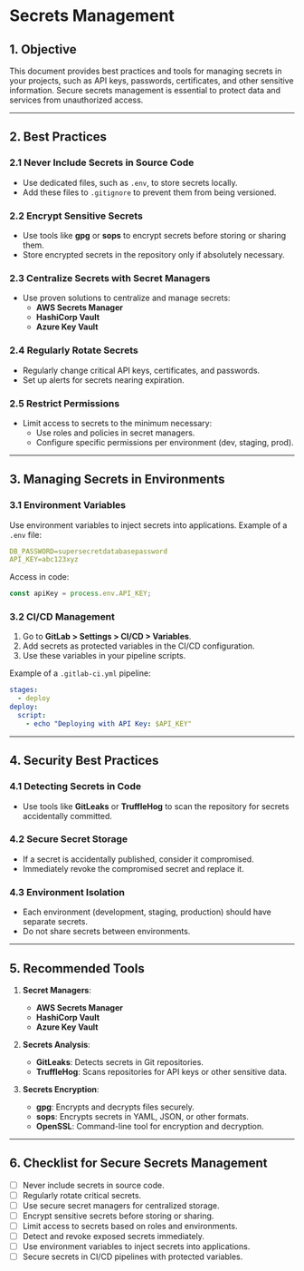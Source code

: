 # Secrets Management

## **1. Objective**

This document provides best practices and tools for managing secrets in your projects, such as API keys, passwords, certificates, and other sensitive information. Secure secrets management is essential to protect data and services from unauthorized access.

---

## **2. Best Practices**

### **2.1 Never Include Secrets in Source Code**

- Use dedicated files, such as `.env`, to store secrets locally.
- Add these files to `.gitignore` to prevent them from being versioned.

### **2.2 Encrypt Sensitive Secrets**

- Use tools like **gpg** or **sops** to encrypt secrets before storing or sharing them.
- Store encrypted secrets in the repository only if absolutely necessary.

### **2.3 Centralize Secrets with Secret Managers**

- Use proven solutions to centralize and manage secrets:
  - **AWS Secrets Manager**
  - **HashiCorp Vault**
  - **Azure Key Vault**

### **2.4 Regularly Rotate Secrets**

- Regularly change critical API keys, certificates, and passwords.
- Set up alerts for secrets nearing expiration.

### **2.5 Restrict Permissions**

- Limit access to secrets to the minimum necessary:
  - Use roles and policies in secret managers.
  - Configure specific permissions per environment (dev, staging, prod).

---

## **3. Managing Secrets in Environments**

### **3.1 Environment Variables**

Use environment variables to inject secrets into applications. Example of a `.env` file:

```yaml
DB_PASSWORD=supersecretdatabasepassword 
API_KEY=abc123xyz
```

Access in code:

```javascript
const apiKey = process.env.API_KEY;
```

### **3.2 CI/CD Management**

1. Go to **GitLab > Settings > CI/CD > Variables**.
2. Add secrets as protected variables in the CI/CD configuration.
3. Use these variables in your pipeline scripts.

Example of a `.gitlab-ci.yml` pipeline:

```yaml
stages:
  - deploy
deploy:
  script:
    - echo "Deploying with API Key: $API_KEY"
```

---

## **4. Security Best Practices**

### **4.1 Detecting Secrets in Code**

- Use tools like **GitLeaks** or **TruffleHog** to scan the repository for secrets accidentally committed.

### **4.2 Secure Secret Storage**

- If a secret is accidentally published, consider it compromised.
- Immediately revoke the compromised secret and replace it.

### **4.3 Environment Isolation**

- Each environment (development, staging, production) should have separate secrets.
- Do not share secrets between environments.

---

## **5. Recommended Tools**

1. **Secret Managers**:
   - **AWS Secrets Manager**
   - **HashiCorp Vault**
   - **Azure Key Vault**

2. **Secrets Analysis**:
   - **GitLeaks**: Detects secrets in Git repositories.
   - **TruffleHog**: Scans repositories for API keys or other sensitive data.

3. **Secrets Encryption**:
    - **gpg**: Encrypts and decrypts files securely.
    - **sops**: Encrypts secrets in YAML, JSON, or other formats.
    - **OpenSSL**: Command-line tool for encryption and decryption.

---

## **6. Checklist for Secure Secrets Management**

- [ ] Never include secrets in source code.
- [ ] Regularly rotate critical secrets.
- [ ] Use secure secret managers for centralized storage.
- [ ] Encrypt sensitive secrets before storing or sharing.
- [ ] Limit access to secrets based on roles and environments.
- [ ] Detect and revoke exposed secrets immediately.
- [ ] Use environment variables to inject secrets into applications.
- [ ] Secure secrets in CI/CD pipelines with protected variables.
